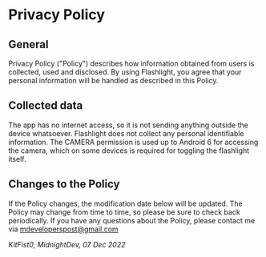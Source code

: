 # Privacy Policy

## General

Privacy Policy ("Policy") describes how information obtained from users is collected, used and
disclosed. By using Flashlight, you agree that your personal information will be handled as
described in this Policy.

## Collected data

The app has no internet access, so it is not sending anything outside the device whatsoever.
Flashlight does not collect any personal identifiable information. The CAMERA permission is used up
to Android 6 for accessing the camera, which on some devices is required for toggling the flashlight
itself.

## Changes to the Policy

If the Policy changes, the modification date below will be updated. The Policy may change from time
to time, so please be sure to check back periodically. If you have any questions about the Policy,
please contact me via mdeveloperspost@gmail.com

*KitFist0, MidnightDev, 07 Dec 2022*
